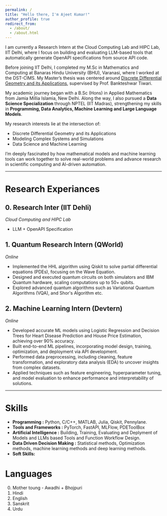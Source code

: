 ```yaml
---
permalink: /
title: "Hello there, I'm Ajeet Kumar!"
author_profile: true
redirect_from: 
  - /about/
  - /about.html
---
```


I am currently a Research Intern at the Cloud Computing Lab and HIPC Lab, IIT Delhi, where I focus on building and evaluating LLM-based tools that automatically generate OpenAPI specifications from source API code.

Before joining IIT Delhi, I completed my M.Sc in Mathematics and Computing at Banaras Hindu University (BHU), Varanasi, where I worked at the DST-CIMS. My Master’s thesis was centered around [Discrete Differential Geometry and its Applications](master-thesis.pdf), supervised by Prof. Bankteshwar Tiwari.


My academic journey began with a B.Sc (Hons) in Applied Mathematics from Jamia Millia Islamia, New Delhi. Along the way, I also pursued a **Data Science Specialization** through NPTEL (IIT Madras), strengthening my skills in **Programming, Data Analytics, Machine Learning and Large Language Models**.

My research interests lie at the intersection of:
- Discrete Differential Geometry and its Applications
- Modeling Complex Systems and Simulations
- Data Science and Machine Learning

I’m deeply fascinated by how mathematical models and machine learning tools can work together to solve real-world problems and advance research in scientific computing and AI-driven automation.

---

Research Experiances
=====

## 0. Research Inter (IIT Dehli)
*Cloud Computing and HIPC Lab*

- LLM + OpenAPI Specification

## 1. Quantum Research Intern (QWorld)
*Online*
- Implemented the HHL algorithm using Qiskit to solve partial differential equations (PDEs), focusing on the Wave Equation.
- Designed and executed quantum circuits on both simulators and IBM Quantum hardware, scaling computations up to 50+ qubits.
- Explored advanced quantum algorithms such as Variational Quantum Algorithms (VQA), and Shor's Algorithm etc.

## 2. Machine Learning Intern (Devtern)
*Online*
- Developed accurate ML models using Logistic Regression and Decision Trees for Heart Disease Prediction and House Price Estimation, achieving over 90% accuracy.
- Built end-to-end ML pipelines, incorporating model design, training, optimization, and deployment via API development.
- Performed data preprocessing, including cleaning, feature transformation, and exploratory data analysis (EDA) to uncover insights from complex datasets.
- Applied techniques such as feature engineering, hyperparameter tuning, and model evaluation to enhance performance and interpretability of solutions.



---

Skills
=====
- **Programming :** Python, C/C++, MATLAB, Julia, Qiskit, Pennylane.
- **Tools and Frameworks :** PyTorch, FastAPI, MLFlow, PDEToolBox
- **Artificial Intelligence :** Building, Training, Evaluating and Deplyment of Models and LLMs based Tools and Function Workflow Design.
- **Data Driven Decision Making :** Statistical methods, Optimization methods, machine learning methods and deep learning methods.
- **Soft Skills:**





Languages
=====
0. Mother toung - Awadhi + Bhojpuri
1. Hindi
2. English
3. Sanskrit
4. Urdu
